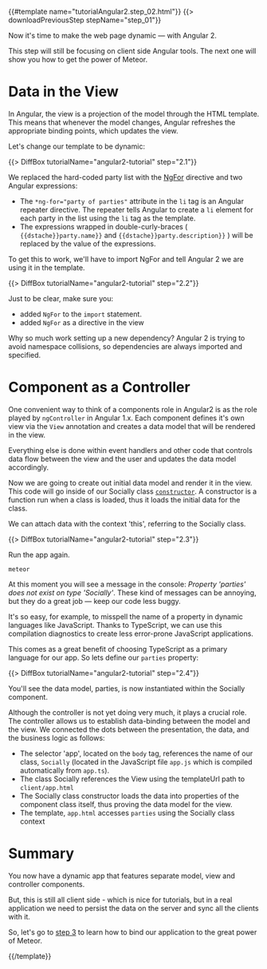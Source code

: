 {{#template name="tutorialAngular2.step_02.html"}}
{{> downloadPreviousStep stepName="step_01"}}
    
Now it's time to make the web page dynamic — with Angular 2.

This step will still be focusing on client side Angular tools. The next one will show you how to get the power of Meteor.

# Data in the View

In Angular, the view is a projection of the model through the HTML template. This means that whenever the model changes, Angular refreshes the appropriate binding points, which updates the view.

Let's change our template to be dynamic:

{{> DiffBox tutorialName="angular2-tutorial" step="2.1"}}

We replaced the hard-coded party list with the [NgFor](https://angular.io/docs/js/latest/api/directives/NgFor-class.html) directive and two Angular expressions:

* The `*ng-for="party of parties"` attribute in the `li` tag is an Angular repeater directive. The repeater tells Angular to create a `li` element for each party in the list using the `li` tag as the template.
* The expressions wrapped in double-curly-braces ( `{{dstache}}party.name}}` and `{{dstache}}party.description}}` ) will be replaced by the value of the expressions.

To get this to work, we'll have to import NgFor and tell Angular 2 we are using it in the template.

{{> DiffBox tutorialName="angular2-tutorial" step="2.2"}}

Just to be clear, make sure you:

- added `NgFor` to the `import` statement.
- added `NgFor` as a directive in the view

Why so much work setting up a new dependency? Angular 2 is trying to avoid namespace collisions, so dependencies are always imported and specified.

# Component as a Controller

One convenient way to think of a components role in Angular2 is as the role played by ````ngController```` in Angular 1.x.
Each component defines it's own view via the ````View```` annotation and creates a data model that will be rendered in the view. 

Everything else is done within event handlers and other code that controls data flow between the view and the user
and updates the data model accordingly.

Now we are going to create out initial data model and render it in the view.
This code will go inside of our Socially class [`constructor`](https://developer.mozilla.org/en-US/docs/Web/JavaScript/Reference/Classes/constructor). A constructor is a function run when a class is loaded, thus it loads the initial data for the class.

We can attach data with the context 'this', referring to the Socially class.

{{> DiffBox tutorialName="angular2-tutorial" step="2.3"}}

Run the app again.

    meteor

At this moment you will see a message in the console: _Property 'parties' does not exist on type 'Socially'_.
These kind of messages can be annoying, but they do a great job — keep our code less buggy.

It's so easy, for example, to misspell the name of a property in dynamic languages like JavaScript.
Thanks to TypeScript, we can use this compilation diagnostics to
create less error-prone JavaScript applications.

This comes as a great benefit of choosing TypeScript as a primary language
for our app. So lets define our `parties` property:

{{> DiffBox tutorialName="angular2-tutorial" step="2.4"}}

You'll see the data model, parties, is now instantiated within the Socially component.

Although the controller is not yet doing very much, it plays a crucial role. The controller allows us to establish data-binding between the model and the view. We connected the dots between the presentation, the data, and the business logic as follows:

- The selector 'app', located on the `body` tag, references the name of our class, `Socially` (located in the JavaScript file `app.js` which is compiled automatically from `app.ts`).
- The class Socially references the View using the templateUrl path to `client/app.html`
- The Socially class constructor loads the data into properties of the component class itself, thus proving the data model for the view.
- The template, `app.html` accesses `parties` using the Socially class context

# Summary

You now have a dynamic app that features separate model, view and controller components.

But, this is still all client side - which is nice for tutorials, but in a real application we need to persist the data on the server and sync all the clients with it.

So, let's go to [step 3](/tutorial/step_03) to learn how to bind our application to the great power of Meteor.

{{/template}}
